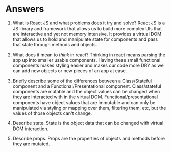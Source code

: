 # Answers

1.  What is React JS and what problems does it try and solve?
React JS is a JS library and framework that allows us to build more complex UIs that are interactive and yet not memory
intensive.  It provides a virtual DOM that allows us to hold and manipulate state for components and pass that state through
methods and objects. 

2.  What does it mean to _think_ in react?
Thinking in react means parsing the app up into smaller usable components. Having these small functional components makes
styling easier and makes our code more DRY as we can add new objects or new pieces of an app at ease.

3.  Briefly describe some of the differences between a Class/Stateful component and a Functional/Presentational component.
Class/stateful components are mutable and the object values can be changed when they are interacted with in the virtual DOM.
Functional/presentational components have object values that are immutable and can only be manipulated via styling or mapping
over them, filtering them, etc, but the values of those objects can't change.

4.  Describe state.
State is the object data that can be changed with virtual DOM interaction.

5.  Describe props.
Props are the properties of objects and methods before they are mutated.